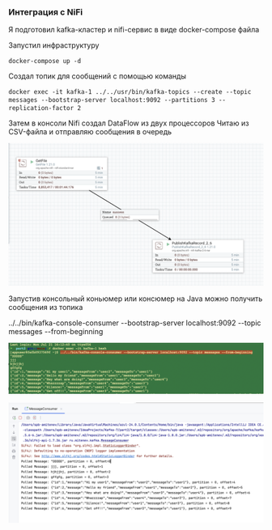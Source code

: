 ### Интеграция  с NiFi

Я подготовил kafka-кластер и nifi-сервис в виде docker-compose файла

Запустил инфраструктуру 

    docker-compose up -d

Создал топик для сообщений с помощью команды

    docker exec -it kafka-1 ../../usr/bin/kafka-topics --create --topic messages --bootstrap-server localhost:9092 --partitions 3 --replication-factor 2

Затем в консоли Nifi создал DataFlow из двух процессоров
Читаю из CSV-файла и отправляю сообщения в очередь

![img_1.png](img_1.png)

Запустив консольный коньюмер или консюмер на Java можно получить сообщения из топика

../../bin/kafka-console-consumer --bootstrap-server localhost:9092 --topic messages --from-beginning

![img_4.png](img_4.png)

![img_3.png](img_3.png)

